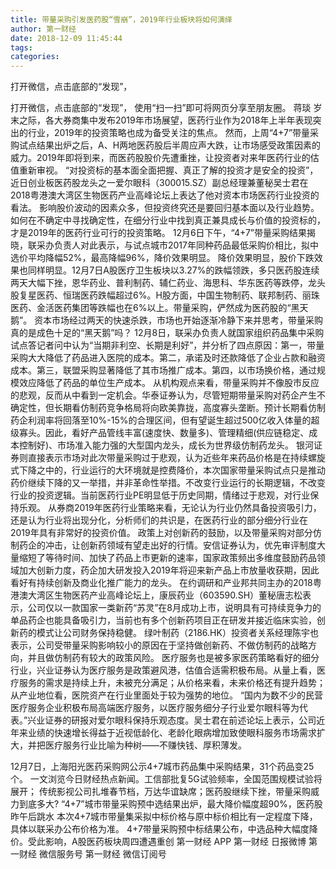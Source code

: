 ```yaml
---
title: 带量采购引发医药股“雪崩”，2019年行业板块将如何演绎
author: 第一财经
date: 2018-12-09 11:45:44
tags: 
categories: 
---
```

打开微信，点击底部的“发现”，
<!-- more -->
打开微信，点击底部的“发现”，
使用“扫一扫”即可将网页分享至朋友圈。
蒋琰
岁末之际，各大券商集中发布2019年市场展望，医药行业作为2018年上半年表现突出的行业，2019年的投资策略也成为备受关注的焦点。
然而，上周“4+7”带量采购试点结果出炉之后，A、H两地医药股后半周应声大跌，让市场感受政策因素的威力。2019年即将到来，而医药股股价先遭重挫，让投资者对来年医药行业的估值重新审视。
“对投资标的基本面全面把握、真正了解的投资才是安全的投资”，近日创业板医药股龙头之一爱尔眼科（300015.SZ）副总经理兼董秘吴士君在2018粤港澳大湾区生物医药产业高峰论坛上表达了他对资本市场医药行业投资的看法。
影响股价波动的因素众多，但投资终究还是要回归基本面以及行业趋势。如何在不确定中寻找确定性，在细分行业中找到真正兼具成长与价值的投资标的，才是2019年的医药行业可行的投资策略。
12月6日下午，“4+7”带量采购结果揭晓，联采办负责人对此表示，与试点城市2017年同种药品最低采购价相比，拟中选价平均降幅52%，最高降幅96%，降价效果明显。
降价效果明显，股价下跌效果也同样明显。12月7日A股医疗卫生板块以3.27%的跌幅领跌，多只医药股连续两天大幅下挫，恩华药业、普利制药、辅仁药业、海思科、华东医药等跌停，龙头股复星医药、恒瑞医药跌幅超过6%。H股方面，中国生物制药、联邦制药、丽珠医药、金活医药集团等跌幅也在6%以上。带量采购，俨然成为医药股的“黑天鹅”。
资本市场经过两天的快速杀跌，市场也开始逐渐冷静下来并思考，带量采购真的是成色十足的“黑天鹅”吗？
12月8日，联采办负责人就国家组织药品集中采购试点答记者问中认为“当期非利空、长期是利好”，并分析了四点原因：第一，带量采购大大降低了药品进入医院的成本。第二，承诺及时还款降低了企业占款和融资成本。第三，联盟采购显著降低了其市场推广成本。第四，以市场换价格，通过规模效应降低了药品的单位生产成本。
从机构观点来看，带量采购并不像股市反应的悲观，反而从中看到一定机会。华泰证券认为，尽管短期带量采购对药企产生不确定性，但长期看仿制药竞争格局将向欧美靠拢，高度寡头垄断。预计长期看仿制药企利润率将回落至10%-15%的合理区间，但有望诞生超过500亿收入体量的超级寡头。因此，看好产品管线丰富(速度快、数量多)、管理精细(供应链稳定、成本控制好)、市场准入能力强的大型国内龙头，成长为世界级仿制药龙头。
银河证券则直接表示市场对此次带量采购过于悲观，认为近些年来药品价格是在持续螺旋式下降之中的，行业运行的大环境就是控费降价，本次国家带量采购试点只是推动药价继续下降的又一举措，并非革命性举措。不改变行业运行的长期逻辑，不改变行业的投资逻辑。当前医药行业PE明显低于历史同期，情绪过于悲观，对行业保持乐观。
从券商2019年医药行业策略来看，无论认为行业仍然具备投资吸引力，还是认为行业将出现分化，分析师们的共识是，在医药行业的部分细分行业在2019年具有非常好的投资价值。
政策上对创新药的鼓励，以及带量采购对部分仿制药企的冲击，让创新药领域有望走出好的行情。安信证券认为，优先审评制度大量缩短了等待时间、加快了药品上市更新的速率，国家政策频出多维度鼓励药品领域加大创新力度，药企加大研发投入2019年将迎来新产品上市放量收获期，因此看好有持续创新及商业化推广能力的龙头。
在约调研和产业邦共同主办的2018粤港澳大湾区生物医药产业高峰论坛上，康辰药业（603590.SH）董秘唐志松表示，公司仅以一款国家一类新药“苏灵”在8月成功上市，说明具有可持续竞争力的单品药企也能具备吸引力，当前也有多个创新药项目正在研发并接近临床实验，创新药的模式让公司财务保持稳健。
绿叶制药（2186.HK）投资者关系经理陈宇也表示，公司受带量采购影响较小的原因在于坚持做创新药、不做仿制药的战略方向，并且做仿制药有较大的政策风险。
医疗服务也是被多家医药策略看好的细分行业，兴业证券认为医疗服务是政策避风港，估值合适需积极布局。从量上看，医疗服务的需求是持续上升，未被充分满足；从价格来看，未来价格还有提升趋势；从产业地位看，医院资产在行业里面处于较为强势的地位。
“国内为数不少的民营医疗服务企业积极布局高端医疗服务，以医疗服务细分子行业爱尔眼科等为代表。”兴业证券的研报对爱尔眼科保持乐观态度。吴士君在前述论坛上表示，公司近年来业绩的快速增长得益于近视低龄化、老龄化眼病增加致使眼科服务市场需求扩大，并把医疗服务行业比喻为种树——不赚快钱、厚积薄发。
 
 
12月7日，上海阳光医药采购网公示4+7城市药品集中采购结果，31个药品变25个。
一文浏览今日财经热点新闻。工信部批复5G试验频率，全国范围规模试验将展开； 传统影视公司扎堆春节档，万达华谊缺席；医药股继续下挫，带量采购威力到底多大?
“4+7”城市带量采购预中选结果出炉，最大降价幅度超90%，医药股昨午后跳水
本次4+7城市带量集采拟中标价格与原中标价相比有一定程度下降，具体以联采办公布价格为准。
4+7带量采购预中标结果公布，中选品种大幅度降价。受此影响，A股医药板块周四遭遇重创
第一财经
APP
第一财经
日报微博
第一财经
微信服务号
第一财经
微信订阅号
